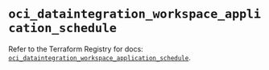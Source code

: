 # `oci_dataintegration_workspace_application_schedule`

Refer to the Terraform Registry for docs: [`oci_dataintegration_workspace_application_schedule`](https://registry.terraform.io/providers/oracle/oci/7.19.0/docs/resources/dataintegration_workspace_application_schedule).
